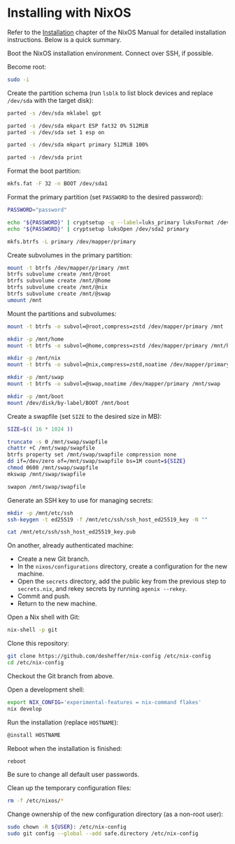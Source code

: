 # Installing with NixOS

Refer to the [Installation][nixos-installation] chapter of the NixOS Manual for
detailed installation instructions. Below is a quick summary.

Boot the NixOS installation environment. Connect over SSH, if possible.

Become root:

```sh
sudo -i
```

Create the partition schema (run `lsblk` to list block devices and replace
`/dev/sda` with the target disk):

```sh
parted -s /dev/sda mklabel gpt

parted -s /dev/sda mkpart ESP fat32 0% 512MiB
parted -s /dev/sda set 1 esp on

parted -s /dev/sda mkpart primary 512MiB 100%

parted -s /dev/sda print
```

Format the boot partition:

```sh
mkfs.fat -F 32 -n BOOT /dev/sda1
```

Format the primary partition (set `PASSWORD` to the desired password):

```sh
PASSWORD="password"

echo "${PASSWORD}" | cryptsetup -q --label=luks_primary luksFormat /dev/sda2
echo "${PASSWORD}" | cryptsetup luksOpen /dev/sda2 primary

mkfs.btrfs -L primary /dev/mapper/primary
```

Create subvolumes in the primary partition:

```sh
mount -t btrfs /dev/mapper/primary /mnt
btrfs subvolume create /mnt/@root
btrfs subvolume create /mnt/@home
btrfs subvolume create /mnt/@nix
btrfs subvolume create /mnt/@swap
umount /mnt
```

Mount the partitions and subvolumes:

```sh
mount -t btrfs -o subvol=@root,compress=zstd /dev/mapper/primary /mnt

mkdir -p /mnt/home
mount -t btrfs -o subvol=@home,compress=zstd /dev/mapper/primary /mnt/home

mkdir -p /mnt/nix
mount -t btrfs -o subvol=@nix,compress=zstd,noatime /dev/mapper/primary /mnt/nix

mkdir -p /mnt/swap
mount -t btrfs -o subvol=@swap,noatime /dev/mapper/primary /mnt/swap

mkdir -p /mnt/boot
mount /dev/disk/by-label/BOOT /mnt/boot
```

Create a swapfile (set `SIZE` to the desired size in MB):

```sh
SIZE=$(( 16 * 1024 ))

truncate -s 0 /mnt/swap/swapfile
chattr +C /mnt/swap/swapfile
btrfs property set /mnt/swap/swapfile compression none
dd if=/dev/zero of=/mnt/swap/swapfile bs=1M count=${SIZE}
chmod 0600 /mnt/swap/swapfile
mkswap /mnt/swap/swapfile

swapon /mnt/swap/swapfile
```

Generate an SSH key to use for managing secrets:

```sh
mkdir -p /mnt/etc/ssh
ssh-keygen -t ed25519 -f /mnt/etc/ssh/ssh_host_ed25519_key -N ""

cat /mnt/etc/ssh/ssh_host_ed25519_key.pub
```

On another, already authenticated machine:
- Create a new Git branch.
- In the `nixos/configurations` directory, create a configuration for the new
  machine.
- Open the `secrets` directory, add the public key from the previous step to
  `secrets.nix`, and rekey secrets by running `agenix --rekey`.
- Commit and push.
- Return to the new machine.

Open a Nix shell with Git:

```sh
nix-shell -p git
```

Clone this repository:

```sh
git clone https://github.com/desheffer/nix-config /etc/nix-config
cd /etc/nix-config
```

Checkout the Git branch from above.

Open a development shell:

```sh
export NIX_CONFIG='experimental-features = nix-command flakes'
nix develop
```

Run the installation (replace `HOSTNAME`):

```sh
@install HOSTNAME
```

Reboot when the installation is finished:

```sh
reboot
```

Be sure to change all default user passwords.

Clean up the temporary configuration files:

```sh
rm -f /etc/nixos/*
```

Change ownership of the new configuration directory (as a non-root user):

```sh
sudo chown -R ${USER}: /etc/nix-config
sudo git config --global --add safe.directory /etc/nix-config
```

[nixos-installation]: https://nixos.org/manual/nixos/stable/index.html#ch-installation
